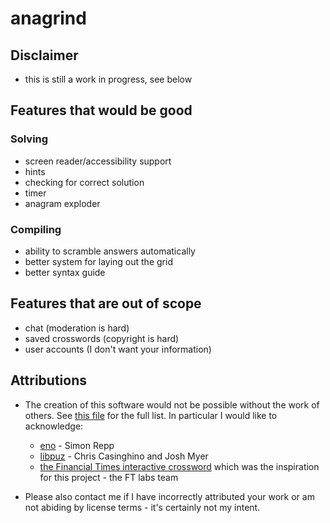 # anagrind

## Disclaimer
- this is still a work in progress, see below

## Features that would be good
### Solving
- screen reader/accessibility support
- hints
- checking for correct solution
- timer
- anagram exploder

### Compiling
- ability to scramble answers automatically
- better system for laying out the grid
- better syntax guide

## Features that are out of scope
- chat (moderation is hard)
- saved crosswords (copyright is hard)
- user accounts (I don't want your information)

## Attributions
* The creation of this software would not be possible without the work of others. See [this file](licenses/README.md) for the full list. In particular I would like to acknowledge:
    - [eno](https://eno-lang.org/about) - Simon Repp
    - [libpuz](https://github.com/ccasin/hpuz/tree/master/contrib/libpuz) - Chris Casinghino and Josh Myer
    - [the Financial Times interactive crossword](https://labs.ft.com/experiment/2018/03/23/crosswords.html) which was the inspiration for this project - the FT labs team

* Please also contact me if I have incorrectly attributed your work or am not abiding by license terms - it's certainly not my intent.
